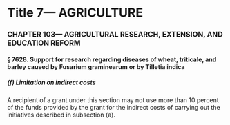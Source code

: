 
# Title 7— AGRICULTURE
### CHAPTER 103— AGRICULTURAL RESEARCH, EXTENSION, AND EDUCATION REFORM
#### § 7628. Support for research regarding diseases of wheat, triticale, and barley caused by Fusarium graminearum or by Tilletia indica
##### (f) Limitation on indirect costs

A recipient of a grant under this section may not use more than 10 percent of the funds provided by the grant for the indirect costs of carrying out the initiatives described in subsection (a).
